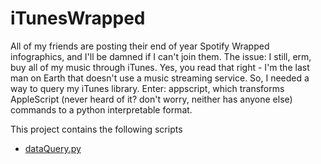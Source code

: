 # iTunesWrapped

All of my friends are posting their end of year Spotify Wrapped infographics, and I'll be damned if I can't join them. The issue: I still, erm, buy all of my music through iTunes. Yes, you read that right - I'm the last man on Earth that doesn't use a music streaming service. So, I needed a way to query my iTunes library. Enter: appscript, which transforms AppleScript (never heard of it? don't worry, neither has anyone else) commands to a python interpretable format.

This project contains the following scripts
- [dataQuery.py]()

